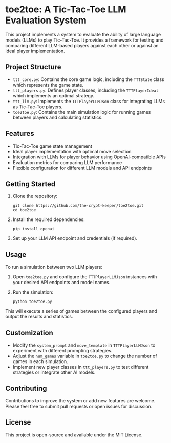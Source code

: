# toe2toe: A Tic-Tac-Toe LLM Evaluation System

This project implements a system to evaluate the ability of large language models (LLMs) to play Tic-Tac-Toe. It provides a framework for testing and comparing different LLM-based players against each other or against an ideal player implementation.

## Project Structure

- `ttt_core.py`: Contains the core game logic, including the `TTTState` class which represents the game state.
- `ttt_players.py`: Defines player classes, including the `TTTPlayerIdeal` which implements an optimal strategy.
- `ttt_llm.py`: Implements the `TTTPlayerLLMJson` class for integrating LLMs as Tic-Tac-Toe players.
- `toe2toe.py`: Contains the main simulation logic for running games between players and calculating statistics.

## Features

- Tic-Tac-Toe game state management
- Ideal player implementation with optimal move selection
- Integration with LLMs for player behavior using OpenAI-compatible APIs
- Evaluation metrics for comparing LLM performance
- Flexible configuration for different LLM models and API endpoints

## Getting Started

1. Clone the repository:
   ```
   git clone https://github.com/the-crypt-keeper/toe2toe.git
   cd toe2toe
   ```

2. Install the required dependencies:
   ```
   pip install openai
   ```

3. Set up your LLM API endpoint and credentials (if required).

## Usage

To run a simulation between two LLM players:

1. Open `toe2toe.py` and configure the `TTTPlayerLLMJson` instances with your desired API endpoints and model names.

2. Run the simulation:
   ```
   python toe2toe.py
   ```

This will execute a series of games between the configured players and output the results and statistics.

## Customization

- Modify the `system_prompt` and `move_template` in `TTTPlayerLLMJson` to experiment with different prompting strategies.
- Adjust the `num_games` variable in `toe2toe.py` to change the number of games in each simulation.
- Implement new player classes in `ttt_players.py` to test different strategies or integrate other AI models.

## Contributing

Contributions to improve the system or add new features are welcome. Please feel free to submit pull requests or open issues for discussion.

## License

This project is open-source and available under the MIT License.
